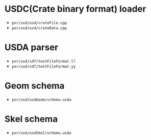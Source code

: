 
# USDC(Crate binary format) loader

* `pxr/usd/usd/crateFile.cpp`
* `pxr/usd/usd/crateData.cpp`

# USDA parser

* `pxr/usd/sdf/textFileFormat.ll` 
* `pxr/usd/sdf/textFileFormat.yy` 

# Geom schema

* `pxr/usd/usdGeom/schema.usda`

# Skel schema

* `pxr/usd/usdSkel/schema.usda`
